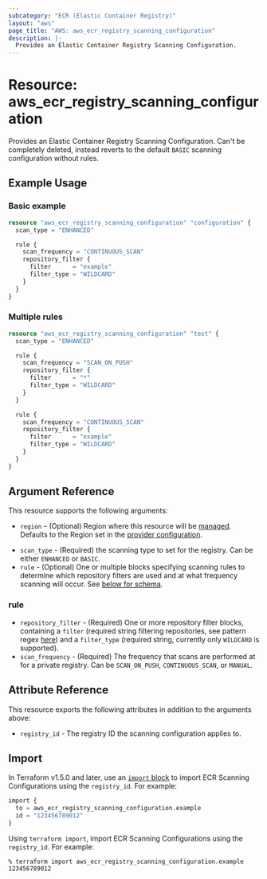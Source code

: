 ```yaml
---
subcategory: "ECR (Elastic Container Registry)"
layout: "aws"
page_title: "AWS: aws_ecr_registry_scanning_configuration"
description: |-
  Provides an Elastic Container Registry Scanning Configuration.
---
```


# Resource: aws_ecr_registry_scanning_configuration

Provides an Elastic Container Registry Scanning Configuration. Can't be completely deleted, instead reverts to the default `BASIC` scanning configuration without rules.

## Example Usage

### Basic example

```terraform
resource "aws_ecr_registry_scanning_configuration" "configuration" {
  scan_type = "ENHANCED"

  rule {
    scan_frequency = "CONTINUOUS_SCAN"
    repository_filter {
      filter      = "example"
      filter_type = "WILDCARD"
    }
  }
}
```

### Multiple rules

```terraform
resource "aws_ecr_registry_scanning_configuration" "test" {
  scan_type = "ENHANCED"

  rule {
    scan_frequency = "SCAN_ON_PUSH"
    repository_filter {
      filter      = "*"
      filter_type = "WILDCARD"
    }
  }

  rule {
    scan_frequency = "CONTINUOUS_SCAN"
    repository_filter {
      filter      = "example"
      filter_type = "WILDCARD"
    }
  }
}
```

## Argument Reference

This resource supports the following arguments:

* `region` – (Optional) Region where this resource will be [managed](https://docs.aws.amazon.com/general/latest/gr/rande.html#regional-endpoints). Defaults to the Region set in the [provider configuration](https://registry.terraform.io/providers/hashicorp/aws/latest/docs#aws-configuration-reference).
- `scan_type` - (Required) the scanning type to set for the registry. Can be either `ENHANCED` or `BASIC`.
- `rule` - (Optional) One or multiple blocks specifying scanning rules to determine which repository filters are used and at what frequency scanning will occur. See [below for schema](#rule).

### rule

- `repository_filter` - (Required) One or more repository filter blocks, containing a `filter` (required string filtering repositories, see pattern regex [here](https://docs.aws.amazon.com/AmazonECR/latest/APIReference/API_ScanningRepositoryFilter.html)) and a `filter_type` (required string, currently only `WILDCARD` is supported).
- `scan_frequency` - (Required) The frequency that scans are performed at for a private registry. Can be `SCAN_ON_PUSH`, `CONTINUOUS_SCAN`, or `MANUAL`.

## Attribute Reference

This resource exports the following attributes in addition to the arguments above:

* `registry_id` - The registry ID the scanning configuration applies to.

## Import

In Terraform v1.5.0 and later, use an [`import` block](https://developer.hashicorp.com/terraform/language/import) to import ECR Scanning Configurations using the `registry_id`. For example:

```terraform
import {
  to = aws_ecr_registry_scanning_configuration.example
  id = "123456789012"
}
```

Using `terraform import`, import ECR Scanning Configurations using the `registry_id`. For example:

```console
% terraform import aws_ecr_registry_scanning_configuration.example 123456789012
```

